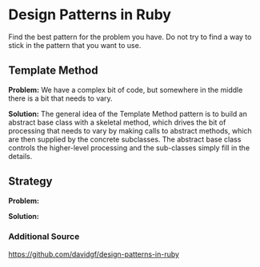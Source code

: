 # Design Patterns in Ruby
Find the best pattern for the problem you have. Do not try to find a way to stick in the pattern that you want to use.

## Template Method
**Problem:** 
We have a complex bit of code, but somewhere in the middle there is a bit that needs to vary.

**Solution:** 
The general idea of the Template Method pattern is to build an abstract base class with a skeletal method, which drives the bit of processing that needs to vary by making calls to abstract methods, which are then supplied by the concrete subclasses. The abstract base class controls the higher-level processing and the sub-classes simply fill in the details.

## Strategy
**Problem:** 

**Solution:** 

### Additional Source
https://github.com/davidgf/design-patterns-in-ruby